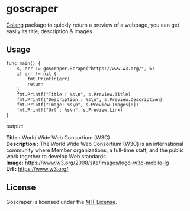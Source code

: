 # goscraper
[Golang](http://golang.org/) package to quickly return a preview of a webpage, you can get easily its title, description & images

## Usage
    func main() {
		s, err := goscraper.Scrape("https://www.w3.org/", 5)
		if err != nil {
			fmt.Println(err)
			return
		}
		fmt.Printf("Title : %s\n", s.Preview.Title)
		fmt.Printf("Description : %s\n", s.Preview.Description)
		fmt.Printf("Image: %s\n", s.Preview.Images[0])
		fmt.Printf("Url : %s\n", s.Preview.Link)
	}

output: 

**Title :** World Wide Web Consortium (W3C)  
**Description :** The World Wide Web Consortium (W3C) is an international community where Member organizations, a full-time staff, and the public work together to develop Web standards.  
**Image:** https://www.w3.org/2008/site/images/logo-w3c-mobile-lg  
**Url :** https://www.w3.org/  


## License

Goscraper is licensed under the [MIT License](./LICENSE).
